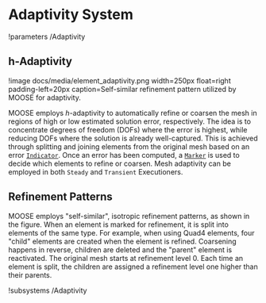 # Adaptivity System
!parameters /Adaptivity

## h-Adaptivity

!image docs/media/element_adaptivity.png width=250px float=right padding-left=20px caption=Self-similar refinement pattern utilized by MOOSE for adaptivity.

MOOSE employs $h$-adaptivity to automatically refine or coarsen the mesh in regions of high or low estimated
solution error, respectively. The idea is to concentrate degrees of freedom (DOFs) where the error is highest,
while reducing DOFs where the solution is already well-captured. This is achieved through splitting and joining
elements from the original mesh based on an error [`Indicator`](/Adaptivity/Indicators/index.md). Once an error
has been computed, a [`Marker`](/Adaptivity/Markers/index.md) is used to decide which elements to refine or coarsen.
Mesh adaptivity can be employed in both `Steady` and `Transient` Executioners.

## Refinement Patterns


MOOSE employs "self-similar", isotropic refinement patterns, as shown in the figure. When an element is marked
for refinement, it is split into elements of the same type. For example, when using Quad4 elements, four "child"
elements are created when the element is refined. Coarsening happens in reverse, children are deleted and the
"parent" element is reactivated. The original mesh starts at refinement level 0. Each time an element is split, the
children are assigned a refinement level one higher than their parents.

!subsystems /Adaptivity
